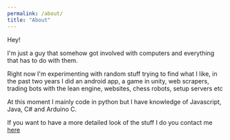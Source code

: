 ```yaml
---
permalink: /about/
title: "About"
---
```


Hey!

I'm just a guy that somehow got involved with computers and everything that has to do with them.

Right now I'm experimenting with random stuff trying to find what I like, in the past two years I did an android app, a game in unity, web scrapers, trading bots with the lean engine, websites, chess robots, setup servers etc

At this moment I mainly code in python but I have knowledge of Javascript, Java, C# and Arduino C.

If you want to have a more detailed look of the stuff I do you contact me [here](mailto:buissness@bskdany.com)<br />